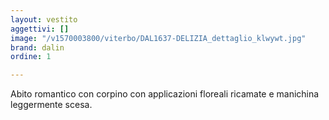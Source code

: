 ```yaml
---
layout: vestito
aggettivi: []
image: "/v1570003800/viterbo/DAL1637-DELIZIA_dettaglio_klwywt.jpg"
brand: dalin
ordine: 1

---
```

Abito romantico con corpino con applicazioni floreali ricamate e manichina leggermente scesa.